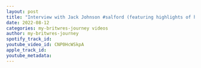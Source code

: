 ```yaml
---
layout: post
title: "Interview with Jack Johnson #salford (featuring highlights of his match against Ginha at INFAMOUS)"
date: 2022-08-12
categories: my-britwres-journey videos
author: my-britwres-journey
spotify_track_id: 
youtube_video_id: CNP0HcWSkpA
apple_track_id: 
youtube_metadata: 
---
```

